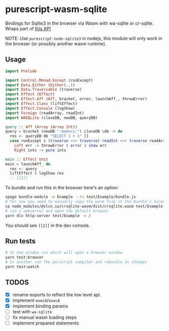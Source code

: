 # purescript-wasm-sqlite

Bindings for Sqlite3 in the browser via Wasm with wa-sqlite or cr-sqlite. Wraps part of [this API](https://vlcn.io/docs/js/wasm)

NOTE: Use `purescript-node-sqlite3` in nodejs, this module will only work in the browser (or possibly another wasm runtime). 

## Usage

```purescript
import Prelude

import Control.Monad.Except (runExcept)
import Data.Either (Either(..))
import Data.Traversable (traverse)
import Effect (Effect)
import Effect.Aff (Aff, bracket, error, launchAff_, throwError)
import Effect.Class (liftEffect)
import Effect.Console (logShow)
import Foreign (readArray, readInt)
import WASQLite (closeDB, newDB, queryDB)

query :: Aff (Array (Array Int)) 
query = bracket (newDB ":memory:") closeDB \db -> do
  res <- queryDB db "SELECT 1 + 1" []
  case runExcept $ (traverse <<< traverse) readInt =<< traverse readArray =<< readArray res of
    Left err -> throwError $ error $ show err
    Right ints -> pure ints

main :: Effect Unit
main = launchAff_ do
  res <- query
  liftEffect $ logShow res
  -- [[2]]
```

To bundle and run this in the browser here's an option:
```bash
spago bundle-module -m Example --to test/Example/bundle.js
# for now you need to manually copy the wasm file in the bundle's directory.
cp node_modules/@vlcn.io/crsqlite-wasm/dist/crsqlite.wasm test/Example
# run a webserver and open the default browser
yarn dlx http-server test/Example -o /
```

You should see `[[2]]` in the dev console.

## Run tests

```bash
# In one window run which will open a browser window
yarn test:browser
# In another run the purscript compiler and rebundle on changes
yarn test:watch
```

## TODOS

 - [x] rename exports to reflect the low level api.
 - [x] implement `execO`/`execA`
 - [x] implement binding params
 - [ ] test with `wa-sqlite`
 - [ ] fix manual wasm loading steps
 - [ ] implement prepared statements

